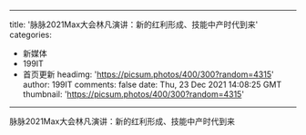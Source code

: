 
---
title: '脉脉2021Max大会林凡演讲：新的红利形成、技能中产时代到来'
categories: 
 - 新媒体
 - 199IT
 - 首页更新
headimg: 'https://picsum.photos/400/300?random=4315'
author: 199IT
comments: false
date: Thu, 23 Dec 2021 14:08:25 GMT
thumbnail: 'https://picsum.photos/400/300?random=4315'
---

<div>   
脉脉2021Max大会林凡演讲：新的红利形成、技能中产时代到来  
</div>
            